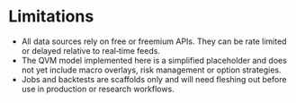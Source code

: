 # Limitations

- All data sources rely on free or freemium APIs.  They can be rate limited or
  delayed relative to real‑time feeds.
- The QVM model implemented here is a simplified placeholder and does not yet
  include macro overlays, risk management or option strategies.
- Jobs and backtests are scaffolds only and will need fleshing out before use in
  production or research workflows.
